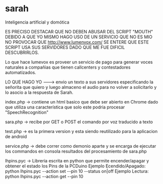 sarah
=====
Inteligencia artificial y domótica

ES PRECISO DESTACAR QUE NO DEBEN ABUSAR DEL SCRIPT "MOUTH" DEBIDO A QUE YO MISMO HAGO USO DE UN SERVICIO QUE NO ES MIO
NO PROVOCAR QUE http://www.lumenvox.com/ SE ENTERE QUE ESTE SCRIPT USA SUS SERVIDORES DADO QUE ME FUE DIFICIL DESCUBRIRLOS.

Lo que hace lumevox es proveer un servicio de pago para generar voces naturales a compañias que tienen callcenters y contestadores automatizados.

LO QUE HAGO YO ---> envio un texto a sus servidores especificando la señorita que quiero y luego almaceno el audio para no volver a solicitarlo y lo asocio a la respuesta de Sarah.

index.php -> contiene un html basico que debe ser abierto en Chrome dado que utiliza una característica que solo este podria procesar "SpeechRecognition"

sara.php -> recibe por GET o POST el comando por voz traducido a texto

test.php -> es la primera version y esta siendo reutilizado para la aplicacion de android

service.php -> debe correr como demonio aparte y se encarga de ejecutar los commandos en consola resultados del procesamiento de sara.php


lhpins.pyc -> Libreria escrita en python que permite encender/apagar y obtener el estado los Pins de la PCDuino
        Ejemplo Ecendido/Apagado: python lhpins.pyc --action set --pin 10 --status on|off
        Ejemplo Lectura: python lhpins.pyc --action get --pin 10






